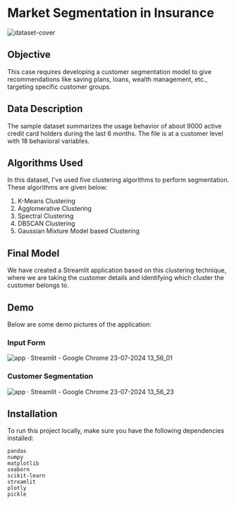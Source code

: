 # Market Segmentation in Insurance

![dataset-cover](https://github.com/user-attachments/assets/6dedd8c8-c7eb-482b-ba57-2fce3ccf9e6c)

## Objective

This case requires developing a customer segmentation model to give recommendations like saving plans, loans, wealth management, etc., targeting specific customer groups.

## Data Description

The sample dataset summarizes the usage behavior of about 9000 active credit card holders during the last 6 months. The file is at a customer level with 18 behavioral variables.

## Algorithms Used

In this dataset, I've used five clustering algorithms to perform segmentation. These algorithms are given below:

1. K-Means Clustering
2. Agglomerative Clustering
3. Spectral Clustering
4. DBSCAN Clustering
5. Gaussian Mixture Model based Clustering

## Final Model

We have created a Streamlit application based on this clustering technique, where we are taking the customer details and identifying which cluster the customer belongs to.

## Demo

Below are some demo pictures of the application:

### Input Form
![app · Streamlit - Google Chrome 23-07-2024 13_56_01](https://github.com/user-attachments/assets/b65465c6-7d86-479d-b806-01dddb2f4172)


### Customer Segmentation

![app · Streamlit - Google Chrome 23-07-2024 13_56_23](https://github.com/user-attachments/assets/a27679c1-961b-4dff-b244-d3e41709a69c)

## Installation

To run this project locally, make sure you have the following dependencies installed:

```plaintext
pandas
numpy
matplotlib
seaborn
scikit-learn
streamlit
plotly
pickle
